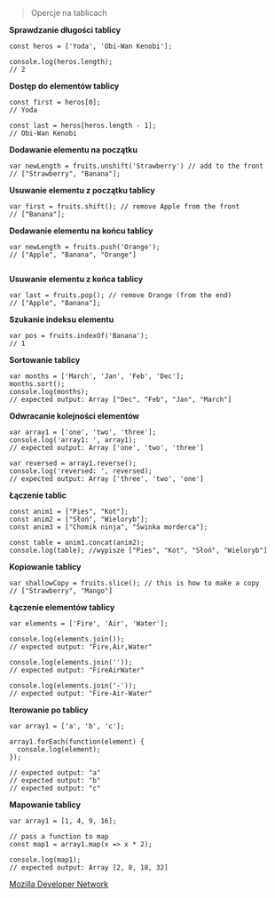 > Opercje na tablicach

**Sprawdzanie długości tablicy**

```
const heros = ['Yoda', 'Obi-Wan Kenobi'];

console.log(heros.length);
// 2

```

**Dostęp do elementów tablicy**
```
const first = heros[0];
// Yoda

const last = heros[heros.length - 1];
// Obi-Wan Kenobi

```

**Dodawanie elementu na początku**

```
var newLength = fruits.unshift('Strawberry') // add to the front
// ["Strawberry", "Banana"];

```
**Usuwanie elementu z początku tablicy**

```
var first = fruits.shift(); // remove Apple from the front
// ["Banana"];

```
**Dodawanie elementu na końcu tablicy**

```
var newLength = fruits.push('Orange');
// ["Apple", "Banana", "Orange"]


```

**Usuwanie elementu z końca tablicy**

```
var last = fruits.pop(); // remove Orange (from the end)
// ["Apple", "Banana"];

```
**Szukanie indeksu elementu**

```
var pos = fruits.indexOf('Banana');
// 1

```
**Sortowanie tablicy**

```
var months = ['March', 'Jan', 'Feb', 'Dec'];
months.sort();
console.log(months);
// expected output: Array ["Dec", "Feb", "Jan", "March"]

```
**Odwracanie kolejności elementów**

```
var array1 = ['one', 'two', 'three'];
console.log('array1: ', array1);
// expected output: Array ['one', 'two', 'three']

var reversed = array1.reverse(); 
console.log('reversed: ', reversed);
// expected output: Array ['three', 'two', 'one']

```
**Łączenie tablic**

```
const anim1 = ["Pies", "Kot"];
const anim2 = ["Słoń", "Wieloryb"];
const anim3 = ["Chomik ninja", "Świnka morderca"];

const table = anim1.concat(anim2);
console.log(table); //wypisze ["Pies", "Kot", "Słoń", "Wieloryb"]

```

**Kopiowanie tablicy**

```
var shallowCopy = fruits.slice(); // this is how to make a copy
// ["Strawberry", "Mango"]

```

**Łączenie elementów tablicy**

```
var elements = ['Fire', 'Air', 'Water'];

console.log(elements.join());
// expected output: "Fire,Air,Water"

console.log(elements.join(''));
// expected output: "FireAirWater"

console.log(elements.join('-'));
// expected output: "Fire-Air-Water"

```
**Iterowanie po tablicy**

```
var array1 = ['a', 'b', 'c'];

array1.forEach(function(element) {
  console.log(element);
});

// expected output: "a"
// expected output: "b"
// expected output: "c"

```

**Mapowanie tablicy**

```
var array1 = [1, 4, 9, 16];

// pass a function to map
const map1 = array1.map(x => x * 2);

console.log(map1);
// expected output: Array [2, 8, 18, 32]

```



[Mozilla Developer Network](https://developer.mozilla.org/en-US/docs/Web/JavaScript/Reference/Global_Objects/Array)
